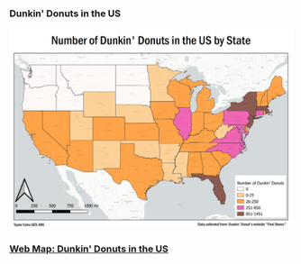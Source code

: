 ### Dunkin' Donuts in the US  
<img src="../images/States.PNG"/>

### [Web Map: Dunkin' Donuts in the US](/DunkinWebMap)

